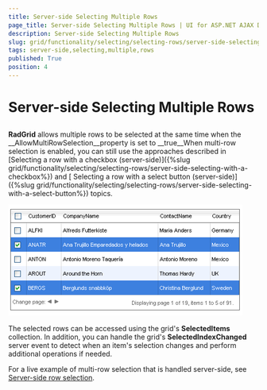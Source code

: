 ```yaml
---
title: Server-side Selecting Multiple Rows
page_title: Server-side Selecting Multiple Rows | UI for ASP.NET AJAX Documentation
description: Server-side Selecting Multiple Rows
slug: grid/functionality/selecting/selecting-rows/server-side-selecting-multiple-rows
tags: server-side,selecting,multiple,rows
published: True
position: 4
---
```


# Server-side Selecting Multiple Rows



## 

__RadGrid__ allows multiple rows to be selected at the same time when the __AllowMultiRowSelection__property is set to __true__When multi-row selection is enabled, you can still use the approaches described in [Selecting a row with a checkbox (server-side)]({%slug grid/functionality/selecting/selecting-rows/server-side-selecting-with-a-checkbox%}) and [ Selecting a row with a select button (server-side)]({%slug grid/functionality/selecting/selecting-rows/server-side-selecting-with-a-select-button%}) topics.

![](images/SelectRowServerSide.PNG)

The selected rows can be accessed using the grid's __SelectedItems__ collection. In addition, you can handle the grid's __SelectedIndexChanged__ server event to detect when an item's selection changes and perform additional operations if needed.

For a live example of multi-row selection that is handled server-side, see [Server-side row selection](http://demos.telerik.com/aspnet-ajax/Grid/Examples/Programming/SelectRowWithCheckBox/DefaultCS.aspx).
